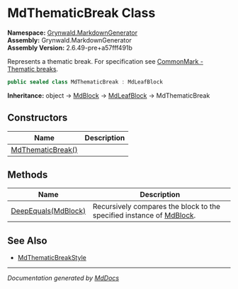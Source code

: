 ﻿<!--  
  <auto-generated>   
    The contents of this file were generated by a tool.  
    Changes to this file may be list if the file is regenerated  
  </auto-generated>   
-->

# MdThematicBreak Class

**Namespace:** [Grynwald.MarkdownGenerator](../index.md)  
**Assembly:** Grynwald.MarkdownGenerator  
**Assembly Version:** 2.6.49\-pre+a57fff491b

Represents a thematic break. For specification see [CommonMark \- Thematic breaks](https://spec.commonmark.org/0.28/#thematic-breaks).

```csharp
public sealed class MdThematicBreak : MdLeafBlock
```

**Inheritance:** object → [MdBlock](../MdBlock/index.md) → [MdLeafBlock](../MdLeafBlock/index.md) → MdThematicBreak

## Constructors

| Name                                       | Description |
| ------------------------------------------ | ----------- |
| [MdThematicBreak()](constructors/index.md) |             |

## Methods

| Name                                         | Description                                                                                 |
| -------------------------------------------- | ------------------------------------------------------------------------------------------- |
| [DeepEquals(MdBlock)](methods/DeepEquals.md) | Recursively compares the block to the specified instance of [MdBlock](../MdBlock/index.md). |

## See Also

- [MdThematicBreakStyle](../MdThematicBreakStyle/index.md)

___

*Documentation generated by [MdDocs](https://github.com/ap0llo/mddocs)*
